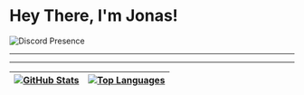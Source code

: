 # Hey There, I'm Jonas!

![Discord Presence](https://lanyard.cnrad.dev/api/783252406753689601)

---



---

| [![**GitHub Stats**](https://github-readme-stats.vercel.app/api?username=jonas-mtl&hide=prs&show_icons=true&hide_border=true&title_color=56a2f9&text_color=b3bac2&bg_color=161b22&icon_color=26a641)](https://github.com/jonas-mtl/jonas-mtl) | [![**Top Languages**](https://github-readme-stats.vercel.app/api/top-langs/?username=jonas-mtl&show_icons=true&hide_border=true&title_color=56a2f9&text_color=b3bac2&bg_color=161b22&icon_color=26a641&layout=compact&langs_count=10)](https://github.com/jonas-mtl/jonas-mtl?tab=repositories) |
|-|-|
